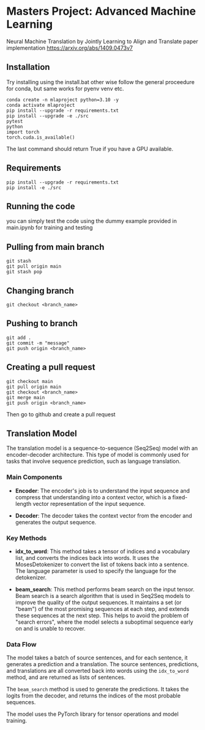 # Masters Project: Advanced Machine Learning
Neural Machine Translation by Jointly Learning to Align and Translate paper implementation 
https://arxiv.org/abs/1409.0473v7

## Installation
Try installing using the install.bat other wise follow the general proceedure for conda, but same works for pyenv venv etc.

```
conda create -n mlaproject python=3.10 -y
conda activate mlaproject
pip install --upgrade -r requirements.txt
pip install --upgrade -e ./src
pytest
python
import torch 
torch.cuda.is_available()
```
The last command should return True if you have a GPU available.

## Requirements
```
pip install --upgrade -r requirements.txt
pip install -e ./src
``` 

## Running the code 
you can simply test the code using the dummy example provided in main.ipynb for training and testing


## Pulling from main branch
```
git stash 
git pull origin main
git stash pop
```

## Changing branch
```
git checkout <branch_name>
```

## Pushing to branch
```
git add .
git commit -m "message"
git push origin <branch_name>
```

## Creating a pull request
```
git checkout main
git pull origin main
git checkout <branch_name>
git merge main
git push origin <branch_name>
```
Then go to github and create a pull request

## Translation Model

The translation model is a sequence-to-sequence (Seq2Seq) model with an encoder-decoder architecture. This type of model is commonly used for tasks that involve sequence prediction, such as language translation.

### Main Components

- **Encoder**: The encoder's job is to understand the input sequence and compress that understanding into a context vector, which is a fixed-length vector representation of the input sequence.

- **Decoder**: The decoder takes the context vector from the encoder and generates the output sequence.

### Key Methods

- **idx_to_word**: This method takes a tensor of indices and a vocabulary list, and converts the indices back into words. It uses the MosesDetokenizer to convert the list of tokens back into a sentence. The language parameter is used to specify the language for the detokenizer.

- **beam_search**: This method performs beam search on the input tensor. Beam search is a search algorithm that is used in Seq2Seq models to improve the quality of the output sequences. It maintains a set (or "beam") of the most promising sequences at each step, and extends these sequences at the next step. This helps to avoid the problem of "search errors", where the model selects a suboptimal sequence early on and is unable to recover.

### Data Flow

The model takes a batch of source sentences, and for each sentence, it generates a prediction and a translation. The source sentences, predictions, and translations are all converted back into words using the `idx_to_word` method, and are returned as lists of sentences.

The `beam_search` method is used to generate the predictions. It takes the logits from the decoder, and returns the indices of the most probable sequences.

The model uses the PyTorch library for tensor operations and model training.